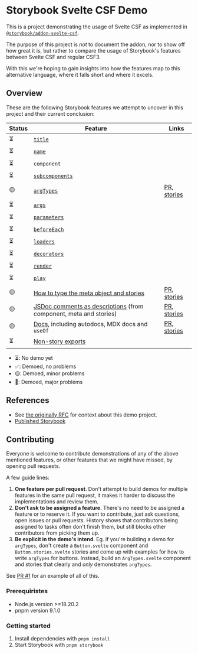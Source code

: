 # Storybook Svelte CSF Demo

This is a project demonstrating the usage of Svelte CSF as implemented in [`@storybook/addon-svelte-csf`](https://github.com/storybookjs/addon-svelte-csf).

The purpose of this project is _not_ to document the addon, nor to show off how great it is, but rather to compare the usage of Storybook's features between Svelte CSF and regular CSF3.

With this we're hoping to gain insights into how the features map to this alternative language, where it falls short and where it excels.

## Overview

These are the following Storybook features we attempt to uncover in this project and their current conclusion:

<!-- prettier-ignore-start -->

| Status | Feature | Links |
| ------ | ------- | ----- |
| ⏳     | [`title`](https://storybook.js.org/docs/writing-stories/naming-components-and-hierarchy#naming-stories) |  |
| ⏳     | [`name`](https://storybook.js.org/docs/writing-stories#rename-stories) |  |
| ⏳     | `component` |  |
| ⏳     | [`subcomponents`](https://storybook.js.org/docs/writing-stories/stories-for-multiple-components) |  |
| 🟡     | [`argTypes`](https://storybook.js.org/docs/api/arg-types#argtypes)  | [PR](https://github.com/storybookjs/svelte-csf-demo/pull/4), [stories](https://main--663faba8e103e55dccd640dc.chromatic.com/?path=/docs/argtypes)  |
| ⏳     | [`args`](https://storybook.js.org/docs/writing-stories/args) |  |
| ⏳     | [`parameters`](https://storybook.js.org/docs/writing-stories/parameters) |  |
| ⏳     | [`beforeEach`](https://storybook.js.org/docs/8.1/writing-stories/mocking-modules#using-mocked-modules-in-stories) |  |
| ⏳     | [`loaders`](https://storybook.js.org/docs/writing-stories/loaders) |  |
| ⏳     | [`decorators`](https://storybook.js.org/docs/writing-stories/decorators) |  |
| ⏳     | [`render`](https://storybook.js.org/docs/api/csf#custom-render-functions) |  |
| ⏳     | [`play`](https://storybook.js.org/docs/writing-stories/play-function) |  |
| 🟡     | [How to type the meta object and stories](https://storybook.js.org/docs/writing-stories/typescript)   | [PR](https://github.com/storybookjs/svelte-csf-demo/pull/3), [stories](https://main--663faba8e103e55dccd640dc.chromatic.com/?path=/docs/typed) |
| 🟡     | [JSDoc comments as descriptions](https://storybook.js.org/docs/api/doc-block-description#writing-descriptions) (from component, meta and stories) | [PR](https://github.com/storybookjs/svelte-csf-demo/pull/2), [stories](https://main--663faba8e103e55dccd640dc.chromatic.com/?path=/docs/description-from-comment-svelte-csf--docs) |
| 🟡     | [Docs](https://storybook.js.org/docs/writing-docs/mdx), including autodocs, MDX docs and `useOf` | [PR](https://github.com/storybookjs/svelte-csf-demo/pull/1), [stories](https://main--663faba8e103e55dccd640dc.chromatic.com/?path=/docs/docs) |
| ⏳     | [Non-story exports](https://storybook.js.org/docs/api/csf#non-story-exports) |  |

<!-- prettier-ignore-end -->

- ⏳: No demo yet
- ✅: Demoed, no problems
- 🟡: Demoed, minor problems
- 🔴: Demoed, major problems

## References

- See [the originally RFC](https://github.com/storybookjs/storybook/discussions/27092) for context about this demo project.
- [Published Storybook](https://main--663faba8e103e55dccd640dc.chromatic.com)

## Contributing

Everyone is welcome to contribute demonstrations of any of the above mentioned features, or other features that we might have missed, by opening pull requests.

A few guide lines:

1. **One feature per pull request**. Don't attempt to build demos for multiple features in the same pull request, it makes it harder to discuss the implementations and review them.
2. **Don't ask to be assigned a feature**. There's no need to be assigned a feature or to reserve it. If you want to contribute, just ask questions, open issues or pull requests. History shows that contributors being assigned to tasks often don't finish them, but still blocks other contributors from picking them up.
3. **Be explicit in the demo's intend**. Eg. if you're building a demo for `argTypes`, don't create a `Button.svelte` component and `Button.stories.svelte` stories and come up with examples for how to write `argTypes` for buttons. Instead, build an `ArgTypes.svelte` component and stories that clearly and _only_ demonstrates `argTypes`.

See [PR #1](https://github.com/storybookjs/svelte-csf-demo/pull/1) for an example of all of this.

### Prerequiristes

- Node.js version >=18.20.2
- pnpm version 9.1.0

### Getting started

1. Install dependencies with `pnpm install`
2. Start Storybook with `pnpm storybook`
